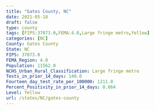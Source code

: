 ```yaml
---
title: "Gates County, NC"
date: 2021-05-18
draft: false
type: county
tags: [FIPS:37073.0,FEMA:4.0,Large fringe metro,Yellow]
categories: [NC]
County: Gates County
State: NC
FIPS: 37073.0
FEMA_Region: 4.0
Population: 11562.0
NCHS_Urban_Rural_Classification: Large fringe metro
Tests_in_prior_14_days: 140.0
Fourteen_day_test_rate_per_100000: 1211.0
Percent_Positivity_in_prior_14_days: 0.064
Level: Yellow
url: /states/NC/gates-county
---
```



